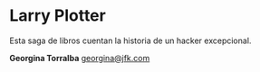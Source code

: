 # Larry Plotter

Esta saga de libros cuentan la historia de un hacker excepcional.

**Georgina Torralba**
georgina@jfk.com
